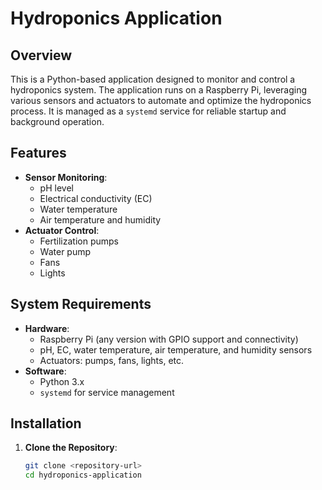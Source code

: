 # Hydroponics Application

## Overview
This is a Python-based application designed to monitor and control a hydroponics system. The application runs on a Raspberry Pi, leveraging various sensors and actuators to automate and optimize the hydroponics process. It is managed as a `systemd` service for reliable startup and background operation.

## Features
- **Sensor Monitoring**:
  - pH level
  - Electrical conductivity (EC)
  - Water temperature
  - Air temperature and humidity
- **Actuator Control**:
  - Fertilization pumps
  - Water pump
  - Fans
  - Lights

## System Requirements
- **Hardware**:
  - Raspberry Pi (any version with GPIO support and connectivity)
  - pH, EC, water temperature, air temperature, and humidity sensors
  - Actuators: pumps, fans, lights, etc.
- **Software**:
  - Python 3.x
  - `systemd` for service management

## Installation

1. **Clone the Repository**:
   ```bash
   git clone <repository-url>
   cd hydroponics-application
